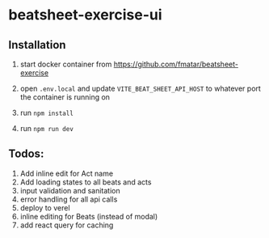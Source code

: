 # beatsheet-exercise-ui
## Installation

1) start docker container from https://github.com/fmatar/beatsheet-exercise 

2) open `.env.local` and update `VITE_BEAT_SHEET_API_HOST` to whatever port the container is running on

3) run `npm install`

4) run `npm run dev`


## Todos:
1) Add inline edit for Act name
2) Add loading states to all beats and acts
3) input validation and sanitation
4) error handling for all api calls
5) deploy to verel
6) inline editing for Beats (instead of modal)
7) add react query for caching

